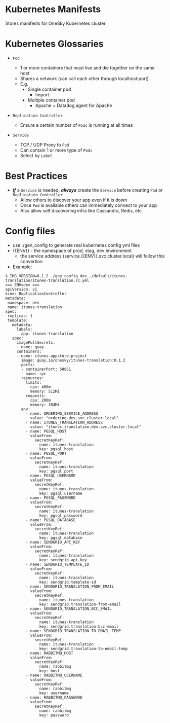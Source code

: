 # Kubernetes Manifests
Stores manifests for OneSky Kubernetes cluster

# Kubernetes Glossaries
- `Pod`
  - 1 or more containers that must live and die together on the same host
  - Shares a network (can call each other through localhost:port)
  - E.g.
    - Single container pod
      - Import
    - Multiple container pod
      - Apache + Datadog agent for Apache

- `Replication Controller`
  - Ensure a certain number of `Pods` is running at all times

- `Service`
  - TCP / UDP Proxy to `Pod`
  - Can contain 1 or more type of `Pods`
  - Select by `Label`


# Best Practices
- ***If*** a `Service` is needed, ***always*** create the `Service` before creating `Pod` or `Replication Controller`
  - Allow others to discover your app even if it is down
  - Once `Pod` is available others can immediately connect to your app
  - Also allow self discovering infra like Cassandra, Redis, etc

# Config files
- use ./gen\_config to generate real kubernetes config yml files
- {{ENV}} - the namespace of prod, stag, dev environment
  - the service address (service.{{ENV}}.svc.cluster.local) will follow this convertion 
- Example:
 ```
$ IMG_VERSION=0.1.2 ./gen_config dev ./default/itunes-translation/itunes-translation.rc.yml
=== ENV=dev ===
apiVersion: v1
kind: ReplicationController
metadata:
  namespace: dev
  name: itunes-translation
spec:
  replicas: 1 
  template:
    metadata:
      labels:
        app: itunes-translation
    spec:
      imagePullSecrets:
      - name: quay
      containers:
      - name: itunes-appstore-project
        image: quay.io/onesky/itunes-translation:0.1.2
        ports:
        - containerPort: 50051
          name: rpc
        resources:
          limits:
            cpu: 400m
            memory: 512Mi
          requests:
            cpu: 200m
            memory: 384Mi
        env:
          - name: ORDERING_SERVICE_ADDRESS
            value: "ordering.dev.svc.cluster.local"
          - name: ITUNES_TRANSLATION_ADDRESS
            value: "itunes-translation.dev.svc.cluster.local"
          - name: PGSQL_HOST
            valueFrom:
              secretKeyRef:
                name: itunes-translation
                key: pgsql.host
          - name: PGSQL_PORT
            valueFrom:
              secretKeyRef:
                name: itunes-translation
                key: pgsql.port
          - name: PGSQL_USERNAME
            valueFrom:
              secretKeyRef:
                name: itunes-translation
                key: pgsql.username
          - name: PGSQL_PASSWORD
            valueFrom:
              secretKeyRef:
                name: itunes-translation
                key: pgsql.password
          - name: PGSQL_DATABASE
            valueFrom:
              secretKeyRef:
                name: itunes-translation
                key: pgsql.database
          - name: SENDGRID_API_KEY
            valueFrom:
              secretKeyRef:
                name: itunes-translation
                key: sendgrid.api-key
          - name: SENDGRID_TEMPLATE_ID
            valueFrom:
              secretKeyRef:
                name: itunes-translation
                key: sendgrid.template-id
          - name: SENDGRID_TRANSLATION_FROM_EMAIL
            valueFrom:
              secretKeyRef:
                name: itunes-translation
                key: sendgrid.translation-from-email
          - name: SENDGRID_TRANSLATION_BCC_EMAIL
            valueFrom:
              secretKeyRef:
                name: itunes-translation
                key: sendgrid.translation-bcc-email
          - name: SENDGRID_TRANSLATION_TO_EMAIL_TEMP
            valueFrom:
              secretKeyRef:
                name: itunes-translation
                key: sendgrid.translation-to-email-temp
          - name: RABBITMQ_HOST
            valueFrom:
              secretKeyRef:
                name: rabbitmq
                key: host
          - name: RABBITMQ_USERNAME
            valueFrom:
              secretKeyRef:
                name: rabbitmq
                key: username
          - name: RABBITMQ_PASSWORD
            valueFrom:
              secretKeyRef:
                name: rabbitmq
                key: password

 ```
